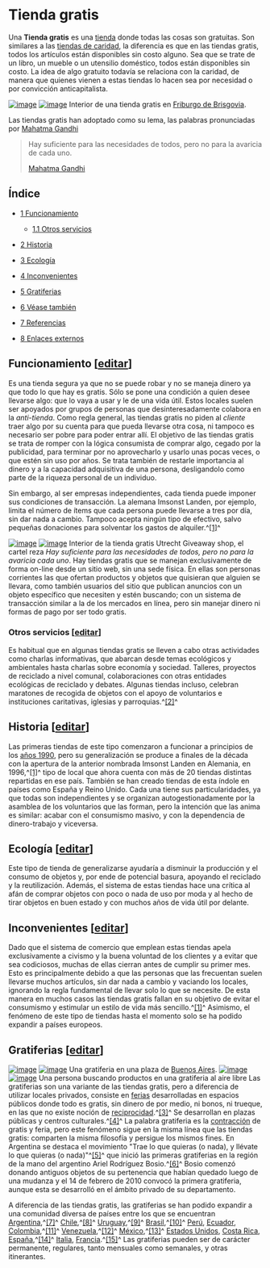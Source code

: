 # Tienda gratis

Una **Tienda gratis** es una [tienda](/wiki/Tienda "Tienda") donde todas las cosas son gratuitas. Son similares a las [tiendas de 
caridad](/w/index.php?title=Tienda_de_caridad&action=edit&redlink=1 "Tienda de caridad (aún no redactado)"), la diferencia es que en 
las tiendas gratis, todos los artículos están disponibles sin costo alguno. Sea que se trate de un libro, un mueble o un utensilio 
doméstico, todos están disponibles sin costo. La idea de algo gratuito todavía se relaciona con la caridad, de manera que quienes 
vienen a estas tiendas lo hacen sea por necesidad o por convicción anticapitalista.

[![image](//upload.wikimedia.org/wikipedia/commons/thumb/d/dd/Umsonstladen_Freiburg.jpg/280px-Umsonstladen_Freiburg.jpg)](/wiki/Archivo:Umsonstladen_Freiburg.jpg) 
[![image](//bits.wikimedia.org/static-1.22wmf3/skins/common/images/magnify-clip.png)](/wiki/Archivo:Umsonstladen_Freiburg.jpg 
"Aumentar") Interior de una tienda gratis en [Friburgo de Brisgovia](/wiki/Friburgo_de_Brisgovia "Friburgo de Brisgovia").

Las tiendas gratis han adoptado como su lema, las palabras pronunciadas por [Mahatma Gandhi](/wiki/Mahatma_Gandhi "Mahatma Gandhi")

> Hay suficiente para las necesidades de todos, pero no para la avaricia de cada uno.
> 
> [Mahatma Gandhi](/wiki/Mahatma_Gandhi "Mahatma Gandhi")

## Índice

-   [1 Funcionamiento](#Funcionamiento)
    -   [1.1 Otros servicios](#Otros_servicios)

-   [2 Historia](#Historia)
-   [3 Ecología](#Ecolog.C3.ADa)
-   [4 Inconvenientes](#Inconvenientes)
-   [5 Gratiferias](#Gratiferias)
-   [6 Véase también](#V.C3.A9ase_tambi.C3.A9n)
-   [7 Referencias](#Referencias)
-   [8 Enlaces externos](#Enlaces_externos)

## Funcionamiento [[editar](/w/index.php?title=Tienda_gratis&action=edit&section=1 "Editar sección: Funcionamiento")]

Es una tienda segura ya que no se puede robar y no se maneja dinero ya que todo lo que hay es gratis. Sólo se pone una condición a 
quien desee llevarse algo: que lo vaya a usar y le de una vida útil. Estos locales suelen ser apoyados por grupos de personas que 
desinteresadamente colabora en la *anti-tienda*. Como regla general, las tiendas gratis no piden al *cliente* traer algo por su cuenta 
para que pueda llevarse otra cosa, ni tampoco es necesario ser pobre para poder entrar allí. El objetivo de las tiendas gratis se trata 
de romper con la lógica consumista de comprar algo, cegado por la publicidad, para terminar por no aprovecharlo y usarlo unas pocas 
veces, o que estén sin uso por años. Se trata también de restarle importancia al dinero y a la capacidad adquisitiva de una persona, 
desligandolo como parte de la riqueza personal de un individuo.

Sin embargo, al ser empresas independientes, cada tienda puede imponer sus condiciones de transacción. La alemana Imsonst Landen, por 
ejemplo, limita el número de ítems que cada persona puede llevarse a tres por día, sin dar nada a cambio. Tampoco acepta ningún tipo de 
efectivo, salvo pequeñas donaciones para solventar los gastos de alquiler.^[[1]](#cite_note-soitues-1)^

[![image](//upload.wikimedia.org/wikipedia/commons/thumb/6/6d/Give_away_shop_utrecht_inside.jpg/320px-Give_away_shop_utrecht_inside.jpg)](/wiki/Archivo:Give_away_shop_utrecht_inside.jpg) 
[![image](//bits.wikimedia.org/static-1.22wmf3/skins/common/images/magnify-clip.png)](/wiki/Archivo:Give_away_shop_utrecht_inside.jpg 
"Aumentar") Interior de la tienda gratis Utrecht Giveaway shop, el cartel reza *Hay suficiente para las necesidades de todos, pero no 
para la avaricia cada uno*. Hay tiendas gratis que se manejan exclusivamente de forma on-line desde un sitio web, sin una sede física. 
En ellas son personas corrientes las que ofertan productos y objetos que quisieran que alguien se llevara, como también usuarios del 
sitio que publican anuncios con un objeto específico que necesiten y estén buscando; con un sistema de transacción similar a la de los 
mercados en línea, pero sin manejar dinero ni formas de pago por ser todo gratis.

### Otros servicios [[editar](/w/index.php?title=Tienda_gratis&action=edit&section=2 "Editar sección: Otros servicios")]

Es habitual que en algunas tiendas gratis se lleven a cabo otras actividades como charlas informativas, que abarcan desde temas 
ecológicos y ambientales hasta charlas sobre economía y sociedad. Talleres, proyectos de reciclado a nivel comunal, colaboraciones con 
otras entidades ecológicas de reciclado y debates. Algunas tiendas incluso, celebran maratones de recogida de objetos con el apoyo de 
voluntarios e instituciones caritativas, iglesias y parroquias.^[[2]](#cite_note-basurama-2)^

## Historia [[editar](/w/index.php?title=Tienda_gratis&action=edit&section=3 "Editar sección: Historia")]

Las primeras tiendas de este tipo comenzaron a funcionar a principios de los [años 1990](/wiki/Años_1990 "Años 1990"), pero su 
generalización se produce a finales de la década con la apertura de la anterior nombrada Imsonst Landen en Alemania, en 
1996,^[[1]](#cite_note-soitues-1)^ tipo de local que ahora cuenta con más de 20 tiendas distintas repartidas en ese país. También se 
han creado tiendas de esta índole en países como España y Reino Unido. Cada una tiene sus particularidades, ya que todas son 
independientes y se organizan autogestionadamente por la asamblea de los voluntarios que las forman, pero la intención que las anima es 
similar: acabar con el consumismo masivo, y con la dependencia de dinero-trabajo y viceversa.

## Ecología [[editar](/w/index.php?title=Tienda_gratis&action=edit&section=4 "Editar sección: Ecología")]

Este tipo de tienda de generalizarse ayudaría a disminuir la producción y el consumo de objetos y, por ende de potencial basura, 
apoyando el reciclado y la reutilización. Además, el sistema de estas tiendas hace una crítica al afán de comprar objetos con poco o 
nada de uso por moda y al hecho de tirar objetos en buen estado y con muchos años de vida útil por delante.

## Inconvenientes [[editar](/w/index.php?title=Tienda_gratis&action=edit&section=5 "Editar sección: Inconvenientes")]

Dado que el sistema de comercio que emplean estas tiendas apela exclusivamente a civismo y la buena voluntad de los clientes y a evitar 
que sea codiciosos, muchas de ellas cierran antes de cumplir su primer mes. Esto es principalmente debido a que las personas que las 
frecuentan suelen llevarse muchos artículos, sin dar nada a cambio y vaciando los locales, ignorando la regla fundamental de llevar 
solo lo que se necesite. De esta manera en muchos casos las tiendas gratis fallan en su objetivo de evitar el consumismo y estimular un 
estilo de vida más sencillo.^[[1]](#cite_note-soitues-1)^ Asimismo, el fenómeno de este tipo de tiendas hasta el momento solo se ha 
podido expandir a países europeos.

## Gratiferias [[editar](/w/index.php?title=Tienda_gratis&action=edit&section=6 "Editar sección: Gratiferias")]

[![image](//upload.wikimedia.org/wikipedia/commons/thumb/0/0f/Gratiferia1.jpg/220px-Gratiferia1.jpg)](/wiki/Archivo:Gratiferia1.jpg) 
[![image](//bits.wikimedia.org/static-1.22wmf3/skins/common/images/magnify-clip.png)](/wiki/Archivo:Gratiferia1.jpg "Aumentar") Una 
gratiferia en una plaza de [Buenos Aires](/wiki/Buenos_Aires "Buenos Aires"). 
[![image](//upload.wikimedia.org/wikipedia/commons/thumb/e/ea/Gratiferia3.jpg/220px-Gratiferia3.jpg)](/wiki/Archivo:Gratiferia3.jpg) 
[![image](//bits.wikimedia.org/static-1.22wmf3/skins/common/images/magnify-clip.png)](/wiki/Archivo:Gratiferia3.jpg "Aumentar") Una 
persona buscando productos en una gratiferia al aire libre Las gratiferias son una variante de las tiendas gratis, pero a diferencia de 
utilizar locales privados, consiste en [ferias](/wiki/Ferias "Ferias") desarrolladas en espacios públicos donde todo es gratis, sin 
dinero de por medio, ni bonos, ni trueque, en las que no existe noción de [reciprocidad](/wiki/Reciprocidad 
"Reciprocidad").^[[3]](#cite_note-3)^ Se desarrollan en plazas públicas y centros culturales.^[[4]](#cite_note-4)^ La palabra 
gratiferia es la [contracción](/wiki/Contracción_(gramática) "Contracción (gramática)") de gratis y feria, pero este fenómeno sigue en 
la misma línea que las tiendas gratis: comparten la misma filosofía y persigue los mismos fines. En Argentina se destaca el movimiento 
"Trae lo que quieras (o nada), y llévate lo que quieras (o nada)"^[[5]](#cite_note-5)^ que inició las primeras gratiferias en la región 
de la mano del argentino Ariel Rodríguez Bosio.^[[6]](#cite_note-6)^ Bosio comenzó donando antiguos objetos de su pertenencia que 
habían quedado luego de una mudanza y el 14 de febrero de 2010 convocó la primera gratiferia, aunque esta se desarrolló en el ámbito 
privado de su departamento.

A diferencia de las tiendas gratis, las gratiferias se han podido expandir a una comunidad diversa de países entre los que se 
encuentran [Argentina](/wiki/Argentina "Argentina"),^[[7]](#cite_note-7)^ [Chile](/wiki/Chile "Chile"),^[[8]](#cite_note-8)^ 
[Uruguay](/wiki/Uruguay "Uruguay"),^[[9]](#cite_note-9)^ [Brasil](/wiki/Brasil "Brasil"),^[[10]](#cite_note-10)^ [Perú](/wiki/Perú 
"Perú"), [Ecuador](/wiki/Ecuador "Ecuador"), [Colombia](/wiki/Colombia "Colombia"),^[[11]](#cite_note-11)^ [Venezuela](/wiki/Venezuela 
"Venezuela"),^[[12]](#cite_note-12)^ [México](/wiki/México "México"),^[[13]](#cite_note-13)^ [Estados Unidos](/wiki/Estados_Unidos 
"Estados Unidos"), [Costa Rica](/wiki/Costa_Rica "Costa Rica"), [España](/wiki/España "España"),^[[14]](#cite_note-14)^ 
[Italia](/wiki/Italia "Italia"), [Francia](/wiki/Francia "Francia").^[[15]](#cite_note-15)^ Las gratiferias pueden ser de carácter 
permanente, regulares, tanto mensuales como semanales, y otras itinerantes.
